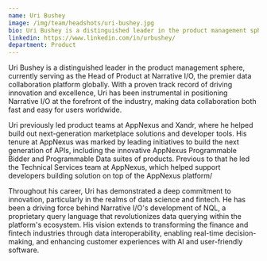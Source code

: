 ```yaml
---
name: Uri Bushey
image: /img/team/headshots/uri-bushey.jpg
bio: Uri Bushey is a distinguished leader in the product management sphere, currently serving as the Head of Product at Narrative
linkedin: https://www.linkedin.com/in/urbushey/
department: Product
---
```

Uri Bushey is a distinguished leader in the product management sphere, currently serving as the Head of Product at Narrative I/O, the premier data collaboration platform globally. With a proven track record of driving innovation and excellence, Uri has been instrumental in positioning Narrative I/O at the forefront of the industry, making data collaboration both fast and easy for users worldwide.

Uri previously led product teams at AppNexus and Xandr, where he helped build out next-generation marketplace solutions and developer tools. His tenure at AppNexus was marked by leading initiatives to build the next generation of APIs, including the innovative AppNexus Programmable Bidder and Programmable Data suites of products. Previous to that he led the Technical Services team at AppNexus, which helped support developers building solution on top of the AppNexus platform/ 

Throughout his career, Uri has demonstrated a deep commitment to innovation, particularly in the realms of data science and fintech. He has been a driving force behind Narrative I/O's development of NQL, a proprietary query language that revolutionizes data querying within the platform's ecosystem. His vision extends to transforming the finance and fintech industries through data interoperability, enabling real-time decision-making, and enhancing customer experiences with AI and user-friendly software.
